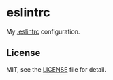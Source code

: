 # eslintrc

My [.eslintrc](/.eslintrc) configuration.

## License

MIT, see the [LICENSE](/LICENSE) file for detail.
